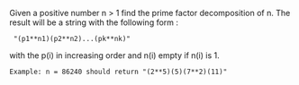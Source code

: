 Given a positive number n > 1 find the prime factor decomposition of n. The result will be a string with the following form :

     "(p1**n1)(p2**n2)...(pk**nk)"

with the p(i) in increasing order and n(i) empty if n(i) is 1.

    Example: n = 86240 should return "(2**5)(5)(7**2)(11)"